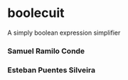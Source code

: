 # boolecuit
A simply boolean expression simplifier

### Samuel Ramilo Conde
### Esteban Puentes Silveira